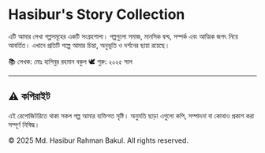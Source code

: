 # Hasibur's Story Collection

এটি আমার লেখা গল্পসমূহের একটি সংগ্রহশালা। গল্পগুলো সমাজ, মানসিক দ্বন্দ্ব, সম্পর্ক এবং আত্মিক জগৎ নিয়ে আবর্তিত। এখানে প্রতিটি গল্পে আমার চিন্তা, অনুভূতি ও দর্শনের ছায়া রয়েছে।

📚 লেখক: মোঃ হাসিবুর রহমান বকুল 
🕊️ শুরু: ২০২৫ সাল

---

## ⚠️ কপিরাইট

এই রেপোজিটরিতে থাকা সকল গল্প আমার ব্যক্তিগত সৃষ্টি। অনুমতি ছাড়া এগুলো কপি, সম্পাদনা বা কোথাও প্রকাশ করা সম্পূর্ণ নিষিদ্ধ।

© 2025 Md. Hasibur Rahman Bakul. All rights reserved.
